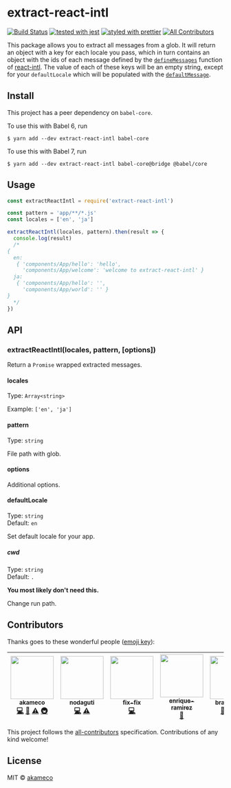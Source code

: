 # extract-react-intl

[![Build Status](https://travis-ci.org/akameco/extract-react-intl.svg?branch=master)](https://travis-ci.org/akameco/extract-react-intl)
[![tested with jest](https://img.shields.io/badge/tested_with-jest-99424f.svg)](https://github.com/facebook/jest)
[![styled with prettier](https://img.shields.io/badge/styled_with-prettier-ff69b4.svg)](https://github.com/prettier/prettier)
[![All Contributors](https://img.shields.io/badge/all_contributors-5-orange.svg?style=flat-square)](#contributors)

This package allows you to extract all messages from a glob. It will return an object with a key for each locale you pass, which in turn contains an object with the ids of each message defined by the [`defineMessages`](https://github.com/yahoo/react-intl/wiki/API#definemessages) function of [react-intl](https://github.com/yahoo/react-intl). The value of each of these keys will be an empty string, except for your `defaultLocale` which will be populated with the [`defaultMessage`](https://github.com/yahoo/react-intl/wiki/API#message-descriptor).

## Install

This project has a peer dependency on `babel-core`.

To use this with Babel 6, run

```
$ yarn add --dev extract-react-intl babel-core
```

To use this with Babel 7, run

```
$ yarn add --dev extract-react-intl babel-core@bridge @babel/core
```

## Usage

```js
const extractReactIntl = require('extract-react-intl')

const pattern = 'app/**/*.js'
const locales = ['en', 'ja']

extractReactIntl(locales, pattern).then(result => {
  console.log(result)
  /*
{
  en:
   { 'components/App/hello': 'hello',
     'components/App/welcome': 'welcome to extract-react-intl' }
  ja:
   { 'components/App/hello': '',
     'components/App/world': '' }
}
  */
})
```

## API

### extractReactIntl(locales, pattern, [options])

Return a `Promise` wrapped extracted messages.

#### locales

Type: `Array<string>`

Example: `['en', 'ja']`

#### pattern

Type: `string`

File path with glob.

#### options

Additional options.

#### defaultLocale

Type: `string`<br> Default: `en`

Set default locale for your app.

##### cwd

Type: `string`<br> Default: `.`

**You most likely don't need this.**

Change run path.

## Contributors

Thanks goes to these wonderful people
([emoji key](https://github.com/kentcdodds/all-contributors#emoji-key)):

<!-- ALL-CONTRIBUTORS-LIST:START - Do not remove or modify this section -->

<!-- prettier-ignore -->
| [<img src="https://avatars2.githubusercontent.com/u/4002137?v=4" width="100px;"/><br /><sub><b>akameco</b></sub>](http://akameco.github.io)<br />[💻](/akameco/extract-react-intl/commits?author=akameco "Code") [📖](/akameco/extract-react-intl/commits?author=akameco "Documentation") [⚠️](/akameco/extract-react-intl/commits?author=akameco "Tests") [🚇](#infra-akameco "Infrastructure (Hosting, Build-Tools, etc)") | [<img src="https://avatars0.githubusercontent.com/u/27622?v=4" width="100px;"/><br /><sub><b>nodaguti</b></sub>](http://about.me/nodaguti)<br />[💻](/akameco/extract-react-intl/commits?author=nodaguti "Code") [⚠️](/akameco/extract-react-intl/commits?author=nodaguti "Tests") | [<img src="https://avatars1.githubusercontent.com/u/11943024?v=4" width="100px;"/><br /><sub><b>fix-fix</b></sub>](https://github.com/fix-fix)<br />[💻](/akameco/extract-react-intl/commits?author=fix-fix "Code") | [<img src="https://avatars3.githubusercontent.com/u/1190640?v=4" width="100px;"/><br /><sub><b>enrique-ramirez</b></sub>](https://github.com/enrique-ramirez)<br />[📖](/akameco/extract-react-intl/commits?author=enrique-ramirez "Documentation") | [<img src="https://avatars3.githubusercontent.com/u/1264276?v=4" width="100px;"/><br /><sub><b>bradbarrow</b></sub>](http://bradbarrow.com)<br />[🐛](/akameco/extract-react-intl/issues?q=author%3Abradbarrow "Bug reports") [💻](/akameco/extract-react-intl/commits?author=bradbarrow "Code") [⚠️](/akameco/extract-react-intl/commits?author=bradbarrow "Tests") |
| :---: | :---: | :---: | :---: | :---: |

<!-- ALL-CONTRIBUTORS-LIST:END -->

This project follows the
[all-contributors](https://github.com/kentcdodds/all-contributors)
specification. Contributions of any kind welcome!

## License

MIT © [akameco](http://akameco.github.io)
